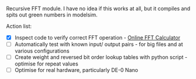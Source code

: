Recursive FFT module. I have no idea if this works at all, but it compiles and spits out green numbers in modelsim.

Action list:
- [x] Inspect code to verify correct FFT operation - [Online FFT Calculator](http://scistatcalc.blogspot.com/2013/12/fft-calculator.html)
- [ ] Automatically test with known input/ output pairs - for big files and at various configurations
- [ ] Create weight and reversed bit order lookup tables with python script - optimise for repeat values
- [ ] Optimise for real hardware, particularly DE-0 Nano
